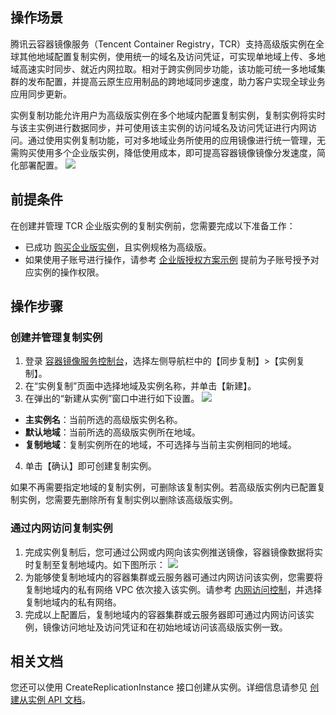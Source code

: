
## 操作场景
腾讯云容器镜像服务（Tencent Container Registry，TCR）支持高级版实例在全球其他地域配置复制实例，使用统一的域名及访问凭证，可实现单地域上传、多地域高速实时同步、就近内网拉取。相对于跨实例同步功能，该功能可统一多地域集群的发布配置，并提高云原生应用制品的跨地域同步速度，助力客户实现全球业务应用同步更新。

实例复制功能允许用户为高级版实例在多个地域内配置复制实例，复制实例将实时与该主实例进行数据同步，并可使用该主实例的访问域名及访问凭证进行内网访问。通过使用实例复制功能，可对多地域业务所使用的应用镜像进行统一管理，无需购买使用多个企业版实例，降低使用成本，即可提高容器镜像镜像分发速度，简化部署配置。
![](https://main.qcloudimg.com/raw/63116d2a2f25416950821c21bfafe1cb.png)

## 前提条件

在创建并管理 TCR 企业版实例的复制实例前，您需要完成以下准备工作：
- 已成功 [购买企业版实例](https://cloud.tencent.com/document/product/1141/51110)，且实例规格为高级版。
- 如果使用子账号进行操作，请参考 [企业版授权方案示例](https://cloud.tencent.com/document/product/1141/41417) 提前为子账号授予对应实例的操作权限。

## 操作步骤
### 创建并管理复制实例
1. 登录 [容器镜像服务控制台](https://console.cloud.tencent.com/tcr)，选择左侧导航栏中的【同步复制】>【实例复制】。
2. 在“实例复制”页面中选择地域及实例名称，并单击【新建】。
3. 在弹出的“新建从实例”窗口中进行如下设置。
![](https://main.qcloudimg.com/raw/ebace30df90cd34f73aa29cdabff9caa.png)
 - **主实例名**：当前所选的高级版实例名称。
 - **默认地域**：当前所选的高级版实例所在地域。
 - **复制地域**：复制实例所在的地域，不可选择与当前主实例相同的地域。
4. 单击【确认】即可创建复制实例。
<dx-alert infotype="notice" title="">
如果不再需要指定地域的复制实例，可删除该复制实例。若高级版实例内已配置复制实例，您需要先删除所有复制实例以删除该高级版实例。
</dx-alert>

 
### 通过内网访问复制实例
1. 完成实例复制后，您可通过公网或内网向该实例推送镜像，容器镜像数据将实时复制至复制地域内。如下图所示：
![](https://main.qcloudimg.com/raw/1791ed54a9452288cbbfb07d16901f4a.png)
2. 为能够使复制地域内的容器集群或云服务器可通过内网访问该实例，您需要将复制地域内的私有网络 VPC 依次接入该实例。请参考 [内网访问控制](https://cloud.tencent.com/document/product/1141/41838)，并选择复制地域内的私有网络。
3. 完成以上配置后，复制地域内的容器集群或云服务器即可通过内网访问该实例，镜像访问地址及访问凭证和在初始地域访问该高级版实例一致。

## 相关文档

您还可以使用 CreateReplicationInstance 接口创建从实例。详细信息请参见 [创建从实例 API 文档](https://cloud.tencent.com/document/product/1141/54178)。

